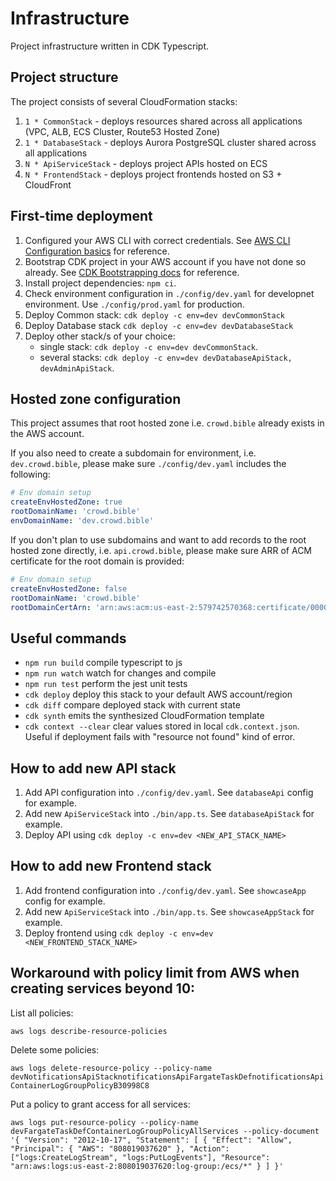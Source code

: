 # Infrastructure

Project infrastructure written in CDK Typescript.

## Project structure

The project consists of several CloudFormation stacks:

1. `1 * CommonStack` - deploys resources shared across all applications (VPC, ALB, ECS Cluster, Route53 Hosted Zone)
2. `1 * DatabaseStack` - deploys Aurora PostgreSQL cluster shared across all applications
3. `N * ApiServiceStack` - deploys project APIs hosted on ECS
4. `N * FrontendStack` - deploys project frontends hosted on S3 + CloudFront

## First-time deployment

1. Configured your AWS CLI with correct credentials. See [AWS CLI Configuration basics](https://docs.aws.amazon.com/cli/latest/userguide/cli-configure-quickstart.html) for reference.
2. Bootstrap CDK project in your AWS account if you have not done so already. See [CDK Bootstrapping docs](https://docs.aws.amazon.com/cdk/v2/guide/bootstrapping.html) for reference.
3. Install project dependencies: `npm ci`.
4. Check environment configuration in `./config/dev.yaml` for developnet environment. Use `./config/prod.yaml` for production.
5. Deploy Common stack: `cdk deploy -c env=dev devCommonStack`
6. Deploy Database stack `cdk deploy -c env=dev devDatabaseStack`
7. Deploy other stack/s of your choice:
   - single stack: `cdk deploy -c env=dev devCommonStack`.
   - several stacks: `cdk deploy -c env=dev devDatabaseApiStack, devAdminApiStack`.

## Hosted zone configuration

This project assumes that root hosted zone i.e. `crowd.bible` already exists in the AWS account.

If you also need to create a subdomain for environment, i.e. `dev.crowd.bible`, please make sure `./config/dev.yaml` includes the following:

```yaml
# Env domain setup
createEnvHostedZone: true
rootDomainName: 'crowd.bible'
envDomainName: 'dev.crowd.bible'
```

If you don't plan to use subdomains and want to add records to the root hosted zone directly, i.e. `api.crowd.bible`, please make sure ARR of ACM certificate for the root domain is provided:

```yaml
# Env domain setup
createEnvHostedZone: false
rootDomainName: 'crowd.bible'
rootDomainCertArn: 'arn:aws:acm:us-east-2:579742570368:certificate/000000000'
```

## Useful commands

- `npm run build` compile typescript to js
- `npm run watch` watch for changes and compile
- `npm run test` perform the jest unit tests
- `cdk deploy` deploy this stack to your default AWS account/region
- `cdk diff` compare deployed stack with current state
- `cdk synth` emits the synthesized CloudFormation template
- `cdk context --clear` clear values stored in local `cdk.context.json`. Useful if deployment fails with "resource not found" kind of error.

## How to add new API stack

1. Add API configuration into `./config/dev.yaml`. See `databaseApi` config for example.
2. Add new `ApiServiceStack` into `./bin/app.ts`. See `databaseApiStack` for example.
3. Deploy API using `cdk deploy -c env=dev <NEW_API_STACK_NAME>`

## How to add new Frontend stack

1. Add frontend configuration into `./config/dev.yaml`. See `showcaseApp` config for example.
2. Add new `ApiServiceStack` into `./bin/app.ts`. See `showcaseAppStack` for example.
3. Deploy frontend using `cdk deploy -c env=dev <NEW_FRONTEND_STACK_NAME>`

## Workaround with policy limit from AWS when creating services beyond 10:

List all policies:

`aws logs describe-resource-policies`

Delete some policies:

`aws logs delete-resource-policy --policy-name devNotificationsApiStacknotificationsApiFargateTaskDefnotificationsApiContainerLogGroupPolicyB30998C8`

Put a policy to grant access for all services:

`aws logs put-resource-policy --policy-name devFargateTaskDefContainerLogGroupPolicyAllServices --policy-document '{ "Version": "2012-10-17", "Statement": [ { "Effect": "Allow", "Principal": { "AWS": "808019037620" }, "Action": ["logs:CreateLogStream", "logs:PutLogEvents"], "Resource": "arn:aws:logs:us-east-2:808019037620:log-group:/ecs/*" } ] }'`
